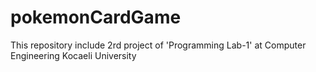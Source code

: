 # pokemonCardGame
This repository include 2rd project of 'Programming Lab-1' at Computer Engineering Kocaeli University
